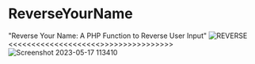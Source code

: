 # ReverseYourName
"Reverse Your Name: A PHP Function to Reverse User Input"
![REVERSE](https://github.com/paschalis777/ReverseYourName/assets/125591063/8fed53e9-4f72-4a06-a8ed-cac434c91aa6)
<<<<<<<<<<<<<<<<<<<<<RESULT>>>>>>>>>>>>>>>>>
![Screenshot 2023-05-17 113410](https://github.com/paschalis777/ReverseYourName/assets/125591063/15678b2d-4e8e-44d5-b369-86e2ef2fd080)
